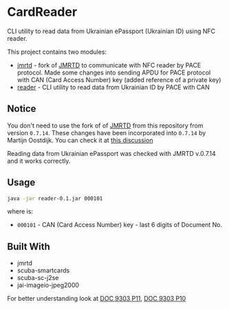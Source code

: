 # CardReader
CLI utility to read data from Ukrainian ePassport (Ukrainian ID) using NFC reader.

This project contains two modules:
* [jmrtd](/jmrtd) - fork of [JMRTD](http://jmrtd.org/) to communicate with NFC reader by PACE protocol. Made some changes into sending APDU for PACE protocol with CAN (Card Access Number) key (added reference of a private key)
* [reader](/reader) - CLI utility to read data from Ukrainian ID by PACE with CAN

## Notice
You don't need to use the fork of of [JMRTD](http://jmrtd.org/) from this repository from version `0.7.14`.
These changes have been incorporated into `0.7.14` by Martijn Oostdijk.
You can check it at [this discussion](https://sourceforge.net/p/jmrtd/discussion/580232/thread/ff434886d2/)

Reading data from Ukrainian ePassport was checked with JMRTD v.0.7.14 and it works correctly.

## Usage
```bash
java -jar reader-0.1.jar 000101
```
where is:
* `000101` - CAN (Card Access Number) key - last 6 digits of Document No.

## Built With
* jmrtd
* scuba-smartcards
* scuba-sc-j2se
* jai-imageio-jpeg2000

For better understanding look at [DOC 9303 P11](https://www.icao.int/publications/Documents/9303_p11_cons_en.pdf), [DOC 9303 P10](https://www.icao.int/publications/Documents/9303_p10_cons_en.pdf)
